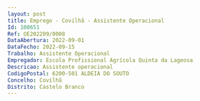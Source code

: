 ```yaml
--- 
layout: post
title: Emprego - Covilhã - Assistente Operacional
Id: 100651
Ref: OE202209/0008
DataAbertura: 2022-09-01
DataFecho: 2022-09-15
Trabalho: Assistente Operacional
Empregador: Escola Profissional Agrícola Quinta da Lageosa
Descricao: Assistente operacional
CodigoPostal: 6200-501 ALDEIA DO SOUTO
Concelho: Covilhã
Distrito: Castelo Branco
--- 
```

